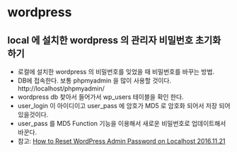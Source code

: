 # wordpress

## local 에 설치한 wordpress 의 관리자 비밀번호 초기화 하기
* 로컬에 설치한 wordpress 의 비밀번호를 잊었을 때 비밀번호를 바꾸는 방법.
* DB에 접속한다. 보통 phpmyadmin 을 많이 사용할 것이다. http://localhost/phpmyadmin/
* wordpress db 찾아서 들어가서 wp_users 테이블을 확인 한다.
* user_login 이 아이디이고 user_pass 에 암호가 MD5 로 암호화 되어서 저장 되어 있을것이다.
* user_pass 를 MD5 Function 기능을 이용해서 새로운 비밀번호로 업데이트해서 바꾼다.
* 참고: [How to Reset WordPress Admin Password on Localhost 2016.11.21](https://www.wpbeginner.com/wp-tutorials/how-to-reset-wordpress-admin-password-on-localhost/)
